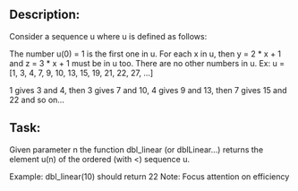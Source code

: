 ## Description:

Consider a sequence u where u is defined as follows:

The number u(0) = 1 is the first one in u.
For each x in u, then y = 2 \* x + 1 and z = 3 \* x + 1 must be in u too.
There are no other numbers in u.
Ex: u = \[1, 3, 4, 7, 9, 10, 13, 15, 19, 21, 22, 27, ...\]

1 gives 3 and 4, then 3 gives 7 and 10, 4 gives 9 and 13, then 7 gives 15 and 22 and so on...

## Task:

Given parameter n the function dbl_linear (or dblLinear...) returns the element u(n) of the ordered (with <) sequence u.

Example: dbl_linear(10) should return 22
Note: Focus attention on efficiency
